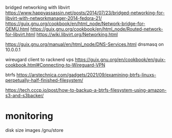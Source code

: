 bridged networking with libvirt
https://www.happyassassin.net/posts/2014/07/23/bridged-networking-for-libvirt-with-networkmanager-2014-fedora-21/
https://guix.gnu.org/cookbook/en/html_node/Network-bridge-for-QEMU.html
https://guix.gnu.org/cookbook/en/html_node/Routed-network-for-libvirt.html
https://wiki.libvirt.org/Networking.html

https://guix.gnu.org/manual/en/html_node/DNS-Services.html
dnsmasq on 10.0.0.1



wireugard client to racknerd vps
https://guix.gnu.org/en/cookbook/en/guix-cookbook.html#Connecting-to-Wireguard-VPN


btrfs
https://arstechnica.com/gadgets/2021/09/examining-btrfs-linuxs-perpetually-half-finished-filesystem/

https://tech.cccp.io/post/how-to-backup-a-btrfs-filesystem-using-amazon-s3-and-s3backer/





# monitoring
disk size
    images
    /gnu/store
